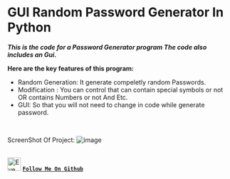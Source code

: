 # GUI Random Password Generator In Python

***This is the code for a Password Generator program The code also includes an Gui.*** 

**Here are the key features of this program:**

- Random Generation: It generate compeletly random Passwords.
- Modification : You can control that can contain special symbols or not OR contains Numbers or not And Etc.
- GUI: So that you will not need to change in code while generate password.
<br>

ScreenShot Of Project:
![image](https://github.com/ismartboi-07/Password_Generator/assets/136259634/4c184ec6-2162-439d-900e-bb8e6a6d1032)

<br><img src="https://user-images.githubusercontent.com/136259634/245551159-6bc56ad8-d6e1-47f9-9c6b-73fc86fe6b83.png" alt="Eye" width="30" height="30" /> [**`Follow Me On Github`**](https://github.com/ismartboi-07)
